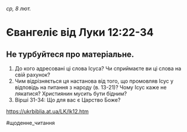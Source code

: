 
_ср, 8 лют._

# Євангеліє від Луки 12:22-34

## Не турбуйтеся про матеріальне.
1. До кого адресовані ці слова Ісуса? Чи сприймаєте ви ці слова на свій рахунок?
2. Чим відрізняється ця настанова від того, що промовляв Ісус у відповідь на питання з народу (в. 13-21)? Чому Ісус каже не лякатися? Християнин мусить бути бідним?
3. Вірші 31-34: Що для вас є Царство Боже?

https://ukrbiblia.at.ua/LK/lk12.htm

#щоденне_читання

